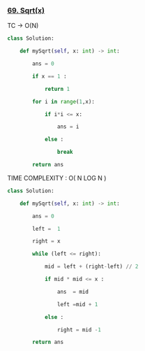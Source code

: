 
### [69. Sqrt(x)](https://leetcode.com/problems/sqrtx/)

TC -> O(N)

```python 
class Solution:

    def mySqrt(self, x: int) -> int:

        ans = 0  

        if x == 1 :

            return 1

        for i in range(1,x):

            if i*i <= x:

                ans = i  

            else :

                break

        return ans
```

TIME COMPLEXITY : O( N LOG N )

```PYTHON 
class Solution:

    def mySqrt(self, x: int) -> int:

        ans = 0

        left =  1

        right = x  

        while (left <= right):

            mid = left + (right-left) // 2

            if mid * mid <= x :

                ans  = mid

                left =mid + 1

            else :

                right = mid -1

        return ans
```